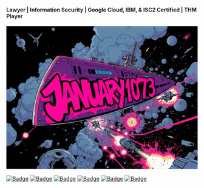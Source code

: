 #### Lawyer | Information Security | Google Cloud, IBM, & ISC2 Certified | THM Player

<img src="https://github.com/january1073/january1073.github.io/blob/main/img/spaceship001.jpg">

<a href="https://january1073.bsky.social" target="_blank"><img src="https://img.shields.io/badge/Bluesky-black?style=flat-square" alt="Badge"></a>
<a href="https://infosec.exchange/@january1073" target="_blank"><img src="https://img.shields.io/badge/Mastodon-black?style=flat-square" alt="Badge"></a>
<a href="https://tryhackme.com/p/january1073"><img src="https://img.shields.io/badge/TryHackMe-black?style=flat-square" alt="Badge"></a>
<a href="https://january1073.github.io" target="_blank"><img src="https://img.shields.io/badge/Portfolio-black?style=flat-square" alt="Badge"></a>
<a href="mailto:january1073@proton.me" target="_blank"><img src="https://img.shields.io/badge/Email-white?style=flat-square" alt="Badge"></a>
<a href="https://keys.openpgp.org/vks/v1/by-fingerprint/56F2FDCC2EF4D52A3F597815AE34888E8EDC586C" target="_blank"><img src="https://img.shields.io/badge/PGP%20key-white?style=flat-square&logo=gnuprivacyguard" alt="Badge"></a>
